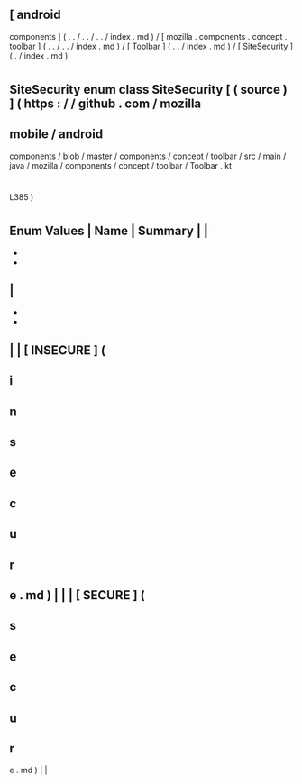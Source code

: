 [
android
-
components
]
(
.
.
/
.
.
/
.
.
/
index
.
md
)
/
[
mozilla
.
components
.
concept
.
toolbar
]
(
.
.
/
.
.
/
index
.
md
)
/
[
Toolbar
]
(
.
.
/
index
.
md
)
/
[
SiteSecurity
]
(
.
/
index
.
md
)
#
SiteSecurity
enum
class
SiteSecurity
[
(
source
)
]
(
https
:
/
/
github
.
com
/
mozilla
-
mobile
/
android
-
components
/
blob
/
master
/
components
/
concept
/
toolbar
/
src
/
main
/
java
/
mozilla
/
components
/
concept
/
toolbar
/
Toolbar
.
kt
#
L385
)
#
#
#
Enum
Values
|
Name
|
Summary
|
|
-
-
-
|
-
-
-
|
|
[
INSECURE
]
(
-
i
-
n
-
s
-
e
-
c
-
u
-
r
-
e
.
md
)
|
|
|
[
SECURE
]
(
-
s
-
e
-
c
-
u
-
r
-
e
.
md
)
|
|
